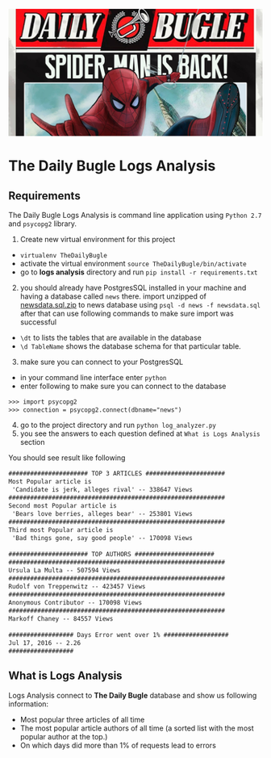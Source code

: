 ![The Daily Bugle](assets/images/Spider-Man-Daily-Bugle.jpg)

# The Daily Bugle Logs Analysis

## Requirements

The Daily Bugle Logs Analysis is command line application using `Python 2.7` and `psycopg2` library.

1. Create new virtual environment for this project
  + `virtualenv TheDailyBugle`
  + activate the virtual environment `source TheDailyBugle/bin/activate`
  + go to **logs analysis** directory and run `pip install -r requirements.txt`
2. you should already have PostgresSQL installed in your machine and having a database
called `news` there. import unzipped of [newsdata.sql.zip](news_data/newsdata.sql.zip) to news database using
`psql -d news -f newsdata.sql` after that can use following commands to make sure import was successful
  + `\dt` to lists the tables that are available in the database
  + `\d TableName` shows the database schema for that particular table.
3. make sure you can connect to your PostgresSQL
  + in your command line interface enter `python`
  + enter following to make sure you can connect to the database
  ```
  >>> import psycopg2
  >>> connection = psycopg2.connect(dbname="news")
  ```
4. go to the project directory and run `python log_analyzer.py`
5. you see the answers to each question defined at `What is Logs Analysis` section

You should see result like following

```
###################### TOP 3 ARTICLES ######################
Most Popular article is
 'Candidate is jerk, alleges rival' -- 338647 Views
############################################################
Second most Popular article is
 'Bears love berries, alleges bear' -- 253801 Views
############################################################
Third most Popular article is
 'Bad things gone, say good people' -- 170098 Views

###################### TOP AUTHORS ######################
############################################################
Ursula La Multa -- 507594 Views
############################################################
Rudolf von Treppenwitz -- 423457 Views
############################################################
Anonymous Contributor -- 170098 Views
############################################################
Markoff Chaney -- 84557 Views

################## Days Error went over 1% ##################
Jul 17, 2016 -- 2.26
##################
```

## What is Logs Analysis

Logs Analysis connect to **The Daily Bugle** database and show us following information:

  + Most popular three articles of all time
  + The most popular article authors of all time (a sorted list with the most popular author at the top.)
  + On which days did more than 1% of requests lead to errors
